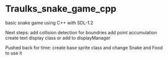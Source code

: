 # Traulks_snake_game_cpp
basic snake game using C++ with SDL-1.2

Next steps:	
	add collision detection for boundries
	add point accumulation
	create text display class or add to displayManager

Pushed back for time:
	create base sprite class and change Snake and Food to use it
